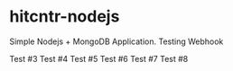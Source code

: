 # hitcntr-nodejs
Simple Nodejs + MongoDB Application.
Testing Webhook

Test #3
Test #4
Test #5
Test #6
Test #7
Test #8
